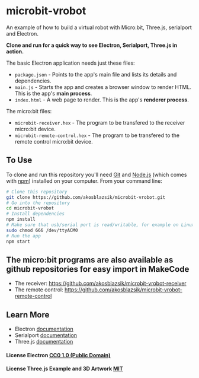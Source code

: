 # microbit-vrobot
An example of how to build a virtual robot with Micro:bit, Three.js, serialport and Electron.

**Clone and run for a quick way to see Electron, Serialport, Three.js in action.**

The basic Electron application needs just these files:

- `package.json` - Points to the app's main file and lists its details and dependencies.
- `main.js` - Starts the app and creates a browser window to render HTML. This is the app's **main process**.
- `index.html` - A web page to render. This is the app's **renderer process**.

The micro:bit files:

- `microbit-receiver.hex` - The program to be transfered to the receiver micro:bit device.
- `microbit-remote-control.hex` - The program to be transfered to the remote control micro:bit device.

## To Use

To clone and run this repository you'll need [Git](https://git-scm.com) and [Node.js](https://nodejs.org/en/download/) (which comes with [npm](http://npmjs.com)) installed on your computer. From your command line:

```bash
# Clone this repository
git clone https://github.com/akosblazsik/microbit-vrobot.git
# Go into the repository
cd microbit-vrobot
# Install dependencies
npm install
# Make sure that usb/serial port is read/writable, for example on Linux: 
sudo chmod 666 /dev/ttyACM0
# Run the app
npm start
```

## The micro:bit programs are also available as github repositories for easy import in MakeCode
- The receiver: https://github.com/akosblazsik/microbit-vrobot-receiver
- The remote control: https://github.com/akosblazsik/microbit-vrobot-remote-control

## Learn More
- Electron [documentation](https://electron.atom.io/docs/)
- Serialport [documentation](https://serialport.io/docs/)
- Three.js [documentation](https://threejs.org/docs/)

#### License Electron [CC0 1.0 (Public Domain)](LICENSE.md)
#### License Three.js Example and 3D Artwork [MIT](https://github.com/akosblazsik/microbit-vrobot/blob/master/LICENSE.md)
